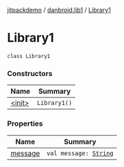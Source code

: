 [jitpackdemo](../../index.md) / [danbroid.lib1](../index.md) / [Library1](./index.md)

# Library1

`class Library1`

### Constructors

| Name | Summary |
|---|---|
| [&lt;init&gt;](-init-.md) | `Library1()` |

### Properties

| Name | Summary |
|---|---|
| [message](message.md) | `val message: `[`String`](https://kotlinlang.org/api/latest/jvm/stdlib/kotlin/-string/index.html) |
